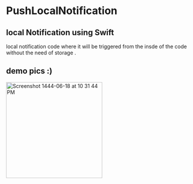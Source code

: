 # PushLocalNotification
## local Notification using Swift
local notification code where it will be triggered from the insde of the code without the need of storage .


## demo pics :)
<img width="262" alt="Screenshot 1444-06-18 at 10 31 44 PM" src="https://user-images.githubusercontent.com/90031791/211900635-c91c3664-32e2-4fe6-b3ea-deaa6e4d47a7.png">
